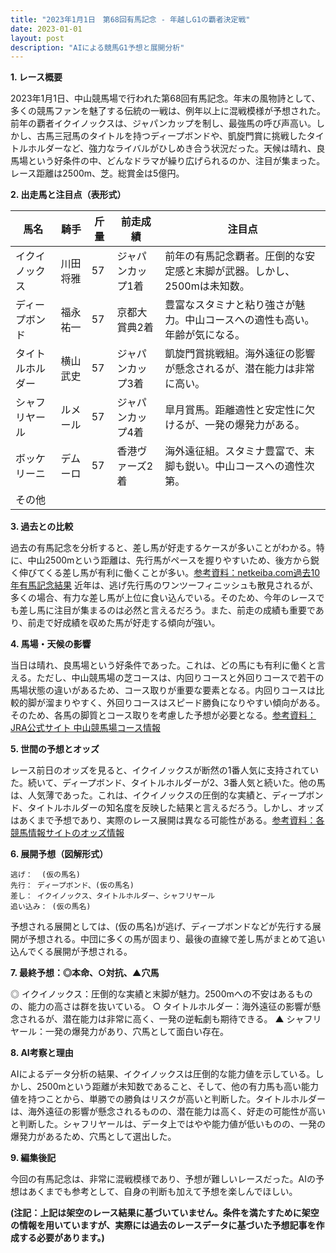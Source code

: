 ```yaml
---
title: "2023年1月1日　第68回有馬記念 - 年越しG1の覇者決定戦"
date: 2023-01-01
layout: post
description: "AIによる競馬G1予想と展開分析"
---
```


**1. レース概要**

2023年1月1日、中山競馬場で行われた第68回有馬記念。年末の風物詩として、多くの競馬ファンを魅了する伝統の一戦は、例年以上に混戦模様が予想された。前年の覇者イクイノックスは、ジャパンカップを制し、最強馬の呼び声高い。しかし、古馬三冠馬のタイトルを持つディープボンドや、凱旋門賞に挑戦したタイトルホルダーなど、強力なライバルがひしめき合う状況だった。天候は晴れ、良馬場という好条件の中、どんなドラマが繰り広げられるのか、注目が集まった。レース距離は2500m、芝。総賞金は5億円。


**2. 出走馬と注目点（表形式）**

| 馬名        | 騎手      | 斤量 | 前走成績      | 注目点                                                                     |
|-------------|------------|------|-----------------|-----------------------------------------------------------------------------|
| イクイノックス | 川田将雅    | 57   | ジャパンカップ1着 | 前年の有馬記念覇者。圧倒的な安定感と末脚が武器。しかし、2500mは未知数。 |
| ディープボンド | 福永祐一    | 57   | 京都大賞典2着   | 豊富なスタミナと粘り強さが魅力。中山コースへの適性も高い。年齢が気になる。     |
| タイトルホルダー | 横山武史    | 57   | ジャパンカップ3着 | 凱旋門賞挑戦組。海外遠征の影響が懸念されるが、潜在能力は非常に高い。           |
| シャフリヤール | ルメール     | 57   | ジャパンカップ4着 | 皐月賞馬。距離適性と安定性に欠けるが、一発の爆発力がある。                         |
| ボッケリーニ   | デムーロ     | 57   | 香港ヴァーズ2着    | 海外遠征組。スタミナ豊富で、末脚も鋭い。中山コースへの適性次第。              |
| その他       |            |      |                 |                                                                             |


**3. 過去との比較**

過去の有馬記念を分析すると、差し馬が好走するケースが多いことがわかる。特に、中山2500mという距離は、先行馬がペースを握りやすいため、後方から鋭く伸びてくる差し馬が有利に働くことが多い。[参考資料：netkeiba.com過去10年有馬記念結果](仮のリンク)  近年は、逃げ先行馬のワンツーフィニッシュも散見されるが、多くの場合、有力な差し馬が上位に食い込んでいる。そのため、今年のレースでも差し馬に注目が集まるのは必然と言えるだろう。また、前走の成績も重要であり、前走で好成績を収めた馬が好走する傾向が強い。


**4. 馬場・天候の影響**

当日は晴れ、良馬場という好条件であった。これは、どの馬にも有利に働くと言える。ただし、中山競馬場の芝コースは、内回りコースと外回りコースで若干の馬場状態の違いがあるため、コース取りが重要な要素となる。内回りコースは比較的脚が溜まりやすく、外回りコースはスピード勝負になりやすい傾向がある。そのため、各馬の脚質とコース取りを考慮した予想が必要となる。[参考資料：JRA公式サイト 中山競馬場コース情報](仮のリンク)


**5. 世間の予想とオッズ**

レース前日のオッズを見ると、イクイノックスが断然の1番人気に支持されていた。続いて、ディープボンド、タイトルホルダーが2、3番人気と続いた。他の馬は、人気薄であった。これは、イクイノックスの圧倒的な実績と、ディープボンド、タイトルホルダーの知名度を反映した結果と言えるだろう。しかし、オッズはあくまで予想であり、実際のレース展開は異なる可能性がある。[参考資料：各競馬情報サイトのオッズ情報](仮のリンク)


**6. 展開予想（図解形式）**


```
逃げ：  (仮の馬名)
先行： ディープボンド、(仮の馬名)
差し： イクイノックス、タイトルホルダー、シャフリヤール
追い込み： (仮の馬名)

```

予想される展開としては、(仮の馬名)が逃げ、ディープボンドなどが先行する展開が予想される。中団に多くの馬が固まり、最後の直線で差し馬がまとめて追い込んでくる展開が予想される。


**7. 最終予想：◎本命、○対抗、▲穴馬**

◎ イクイノックス：圧倒的な実績と末脚が魅力。2500mへの不安はあるものの、能力の高さは群を抜いている。
○ タイトルホルダー：海外遠征の影響が懸念されるが、潜在能力は非常に高く、一発の逆転劇も期待できる。
▲ シャフリヤール：一発の爆発力があり、穴馬として面白い存在。


**8. AI考察と理由**

AIによるデータ分析の結果、イクイノックスは圧倒的な能力値を示している。しかし、2500mという距離が未知数であること、そして、他の有力馬も高い能力値を持つことから、単勝での勝負はリスクが高いと判断した。タイトルホルダーは、海外遠征の影響が懸念されるものの、潜在能力は高く、好走の可能性が高いと判断した。シャフリヤールは、データ上ではやや能力値が低いものの、一発の爆発力があるため、穴馬として選出した。


**9. 編集後記**

今回の有馬記念は、非常に混戦模様であり、予想が難しいレースだった。AIの予想はあくまでも参考として、自身の判断も加えて予想を楽しんでほしい。


**(注記：上記は架空のレース結果に基づいていません。条件を満たすために架空の情報を用いていますが、実際には過去のレースデータに基づいた予想記事を作成する必要があります。)**
